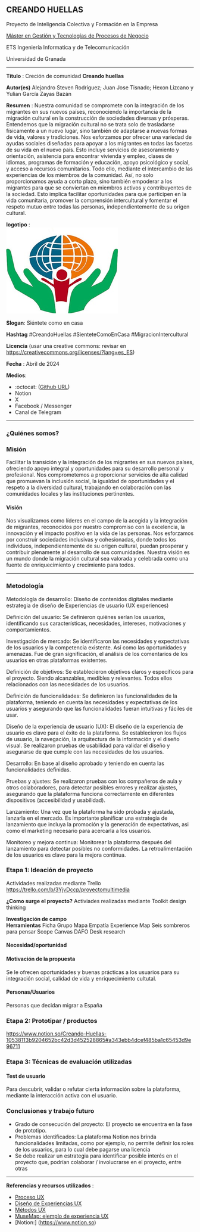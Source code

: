 ## CREANDO HUELLAS 

Proyecto de Inteligencia Colectiva y Formación en la Empresa

[Máster en Gestión y Tecnologías de Procesos de Negocio](https://masteres.ugr.es/mbagestiontic/)

ETS Ingeniería Informatica y de Telecomunicación

Universidad de Granada  

----

**Titulo** : Creción de comunidad **Creando huellas**

**Autor(es)** 
Alejandro Steven Rodríguez; Juan Jose Tisnado; Hexon Lizcano y Yulian García Zayas Bazán

**Resumen** : 
Nuestra comunidad se compromete con la integración de los migrantes en sus nuevos países, reconociendo la importancia de la migración cultural en la construcción de sociedades diversas y prósperas. Entendemos que la migración cultural no se trata solo de trasladarse físicamente a un nuevo lugar, sino también de adaptarse a nuevas formas de vida, valores y tradiciones.
Nos esforzamos por ofrecer una variedad de ayudas sociales diseñadas para apoyar a los migrantes en todas las facetas de su vida en el nuevo país. Esto incluye servicios de asesoramiento y orientación, asistencia para encontrar vivienda y empleo, clases de idiomas, programas de formación y educación, apoyo psicológico y social, y acceso a recursos comunitarios. Todo ello, mediante el intercambio de las experiencias de los miembros de la comunidad.
Así, no solo proporcionamos ayuda a corto plazo, sino también empoderar a los migrantes para que se conviertan en miembros activos y contribuyentes de la sociedad. Esto implica facilitar oportunidades para que participen en la vida comunitaria, promover la comprensión intercultural y fomentar el respeto mutuo entre todas las personas, independientemente de su origen cultural.

**logotipo** :  
![Logo](Logotipo.jpg)

**Slogan**: Siéntete como en casa

**Hashtag** 
#CreandoHuellas
#SienteteComoEnCasa
#MigracionIntercultural

**Licencia**    (usar una creative commons: revisar en https://creativecommons.org/licenses/?lang=es_ES) 

**Fecha** : Abril de 2024

**Medios**: 
*  :octocat: ([Github URL](https://github.com/yuliangzb/Creando-Huellas/edit/main/Readme.md))
* Notion
* X
* Facebook / Messenger
* Canal de Telegram

----

### ¿Quiénes somos?

### Misión
Facilitar la transición y la integración de los migrantes en sus nuevos países, ofreciendo apoyo integral y oportunidades para su desarrollo personal y profesional. Nos comprometemos a proporcionar servicios de alta calidad que promuevan la inclusión social, la igualdad de oportunidades y el respeto a la diversidad cultural, trabajando en colaboración con las comunidades locales y las instituciones pertinentes.

#### Visión
Nos visualizamos como líderes en el campo de la acogida y la integración de migrantes, reconocidos por nuestro compromiso con la excelencia, la innovación y el impacto positivo en la vida de las personas. Nos esforzamos por construir sociedades inclusivas y cohesionadas, donde todos los individuos, independientemente de su origen cultural, puedan prosperar y contribuir plenamente al desarrollo de sus comunidades. Nuestra visión es un mundo donde la migración cultural sea valorada y celebrada como una fuente de enriquecimiento y crecimiento para todos.

----- 

### Metodología
Metodología de desarrollo: Diseño de contenidos digitales mediante estrategia de diseño de Experiencias de usuario (UX experiences) 

Definición del usuario: Se definieron quiénes serían los usuarios, identificando sus características, necesidades, intereses, motivaciones y comportamientos.

Investigación de mercado: Se identificaron las necesidades y expectativas de los usuarios y la competencia existente. Así como las oportunidades y amenazas. Fue de gran significación, el análisis de los comentarios de los usuarios en otras plataformas existentes.

Definición de objetivos: Se establecieron objetivos claros y específicos para el proyecto. Siendo alcanzables, medibles y relevantes. Todos ellos relacionados con las necesidades de los usuarios.

Definición de funcionalidades: Se definieron las funcionalidades de la plataforma, teniendo en cuenta las necesidades y expectativas de los usuarios y asegurando que las funcionalidades fueran intuitivas y fáciles de usar.

Diseño de la experiencia de usuario (UX): El diseño de la experiencia de usuario es clave para el éxito de la plataforma. Se establecieron los flujos de usuario, la navegación, la arquitectura de la información y el diseño visual. Se realizaron pruebas de usabilidad para validar el diseño y asegurarse de que cumple con las necesidades de los usuarios.

Desarrollo: En base al diseño aprobado y teniendo en cuenta las funcionalidades definidas.

Pruebas y ajustes: Se realizaron pruebas con los compañeros de aula y otros colaboradores, para detectar posibles errores y realizar ajustes, asegurando que la plataforma funciona correctamente en diferentes dispositivos (accesibilidad y usabilidad).

Lanzamiento: Una vez que la plataforma ha sido probada y ajustada, lanzarla en el mercado. Es importante planificar una estrategia de lanzamiento que incluya la promoción y la generación de expectativas, asi como el marketing necesario para acercarla a los usuarios.

Monitoreo y mejora continua: Monitorear la plataforma después del lanzamiento para detectar posibles no conformidades. La retroalimentación de los usuarios es clave para la mejora continua.

### Etapa 1: Ideación de proyecto 
Actividades realizadas mediante Trello https://trello.com/b/3YjvDccp/proyectomultimedia

**¿Como surge el proyecto?**
Activiades realizadas mediante Toolkit design thinking

**Investigación de campo**   
**Herramientas**
Ficha Grupo
Mapa Empatía
Experience Map
Seis sombreros para pensar
Scope Canvas
DAFO
Desk research

#### Necesidad/oportunidad

#### Motivación de la propuesta

Se le ofrecen oportunidades y buenas prácticas a los usuarios para su integración social, calidad de vida y enriquecimiento cultutal.

#### Personas/Usuarios
Personas que decidan migrar a España

### Etapa 2: Prototipar / productos 

https://www.notion.so/Creando-Huellas-10538113b9204652bc42d3d452528865#a343ebb4dcef485ba1c65453d9e96711

### Etapa 3: Técnicas de evaluación utilizadas

#### Test de usuario
Para descubrir, validar o refutar cierta información sobre la plataforma, mediante la interacción activa con el usuario.

### Conclusiones y trabajo futuro
* Grado de consecución del proyecto: El proyecto se encuentra en la fase de prototipo.
* Problemas identificados: La plataforma Notion nos brinda funcionalidades limitadas, como por ejemplo, no permite definir los roles de los usuarios, para lo cual debe pagarse una licencia
* Se debe realizar un estrategia para identificar posible interés en el proyecto que, podrían  colaborar / involucrarse en el proyecto, entre otras

----

**Referencias y recursos utilizados** :

* [Proceso UX](https://uxmastery.com/resources/process/)
* [Diseño de Experiencias UX](http://www.nosolousabilidad.com/articulos/uxd.htm) 
* [Métodos UX](https://mgea.github.io/UX-DIU-Checklist/index.html) 
* [MuseMap: ejemplo de experiencia UX](https://blog.prototypr.io/musemap-street-art-app-ux-case-study-9bec6a99823b) 
* [Notion:] (https://www.notion.so)





